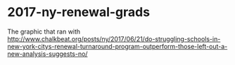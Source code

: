 # 2017-ny-renewal-grads
The graphic that ran with http://www.chalkbeat.org/posts/ny/2017/06/21/do-struggling-schools-in-new-york-citys-renewal-turnaround-program-outperform-those-left-out-a-new-analysis-suggests-no/
